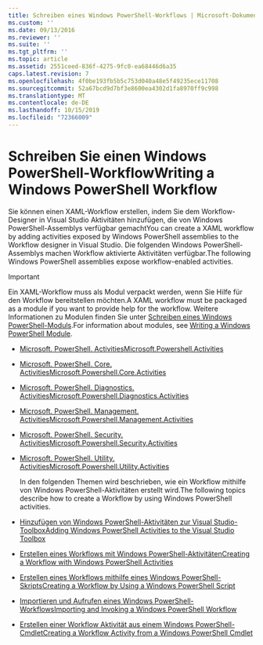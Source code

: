 ```yaml
---
title: Schreiben eines Windows PowerShell-Workflows | Microsoft-Dokumentation
ms.custom: ''
ms.date: 09/13/2016
ms.reviewer: ''
ms.suite: ''
ms.tgt_pltfrm: ''
ms.topic: article
ms.assetid: 2551ceed-836f-4275-9fc0-ea68446d6a35
caps.latest.revision: 7
ms.openlocfilehash: 4f0be193fb5b5c753d040a48e5f49235ece11708
ms.sourcegitcommit: 52a67bcd9d7bf3e8600ea4302d1fa8970ff9c998
ms.translationtype: MT
ms.contentlocale: de-DE
ms.lasthandoff: 10/15/2019
ms.locfileid: "72366009"
---
```

# <a name="writing-a-windows-powershell-workflow"></a><span data-ttu-id="49e58-102">Schreiben Sie einen Windows PowerShell-Workflow</span><span class="sxs-lookup"><span data-stu-id="49e58-102">Writing a Windows PowerShell Workflow</span></span>

<span data-ttu-id="49e58-103">Sie können einen XAML-Workflow erstellen, indem Sie dem Workflow-Designer in Visual Studio Aktivitäten hinzufügen, die von Windows PowerShell-Assemblys verfügbar gemacht</span><span class="sxs-lookup"><span data-stu-id="49e58-103">You can create a XAML workflow by adding activities exposed by Windows PowerShell assemblies to the Workflow designer in Visual Studio.</span></span> <span data-ttu-id="49e58-104">Die folgenden Windows PowerShell-Assemblys machen Workflow aktivierte Aktivitäten verfügbar.</span><span class="sxs-lookup"><span data-stu-id="49e58-104">The following Windows PowerShell assemblies expose workflow-enabled activities.</span></span>

> [!IMPORTANT]
> <span data-ttu-id="49e58-105">Ein XAML-Workflow muss als Modul verpackt werden, wenn Sie Hilfe für den Workflow bereitstellen möchten.</span><span class="sxs-lookup"><span data-stu-id="49e58-105">A XAML workflow must be packaged as a module if you want to provide help for the workflow.</span></span> <span data-ttu-id="49e58-106">Weitere Informationen zu Modulen finden Sie unter [Schreiben eines Windows PowerShell-Moduls](../module/writing-a-windows-powershell-module.md).</span><span class="sxs-lookup"><span data-stu-id="49e58-106">For information about modules, see [Writing a Windows PowerShell Module](../module/writing-a-windows-powershell-module.md).</span></span>

- [<span data-ttu-id="49e58-107">Microsoft. PowerShell. Activities</span><span class="sxs-lookup"><span data-stu-id="49e58-107">Microsoft.Powershell.Activities</span></span>](/dotnet/api/Microsoft.PowerShell.Activities)

- [<span data-ttu-id="49e58-108">Microsoft. PowerShell. Core. Activities</span><span class="sxs-lookup"><span data-stu-id="49e58-108">Microsoft.Powershell.Core.Activities</span></span>](/dotnet/api/Microsoft.PowerShell.Core.Activities)

- [<span data-ttu-id="49e58-109">Microsoft. PowerShell. Diagnostics. Activities</span><span class="sxs-lookup"><span data-stu-id="49e58-109">Microsoft.Powershell.Diagnostics.Activities</span></span>](/dotnet/api/Microsoft.PowerShell.Diagnostics.Activities)

- [<span data-ttu-id="49e58-110">Microsoft. PowerShell. Management. Activities</span><span class="sxs-lookup"><span data-stu-id="49e58-110">Microsoft.Powershell.Management.Activities</span></span>](/dotnet/api/Microsoft.PowerShell.Management.Activities)

- [<span data-ttu-id="49e58-111">Microsoft. PowerShell. Security. Activities</span><span class="sxs-lookup"><span data-stu-id="49e58-111">Microsoft.Powershell.Security.Activities</span></span>](/dotnet/api/Microsoft.PowerShell.Security.Activities)

- [<span data-ttu-id="49e58-112">Microsoft. PowerShell. Utility. Activities</span><span class="sxs-lookup"><span data-stu-id="49e58-112">Microsoft.Powershell.Utility.Activities</span></span>](/dotnet/api/Microsoft.PowerShell.Utility.Activities)

  <span data-ttu-id="49e58-113">In den folgenden Themen wird beschrieben, wie ein Workflow mithilfe von Windows PowerShell-Aktivitäten erstellt wird.</span><span class="sxs-lookup"><span data-stu-id="49e58-113">The following topics describe how to create a Workflow by using Windows PowerShell activities.</span></span>

- [<span data-ttu-id="49e58-114">Hinzufügen von Windows PowerShell-Aktivitäten zur Visual Studio-Toolbox</span><span class="sxs-lookup"><span data-stu-id="49e58-114">Adding Windows PowerShell Activities to the Visual Studio Toolbox</span></span>](./adding-windows-powershell-activities-to-the-visual-studio-toolbox.md)

- [<span data-ttu-id="49e58-115">Erstellen eines Workflows mit Windows PowerShell-Aktivitäten</span><span class="sxs-lookup"><span data-stu-id="49e58-115">Creating a Workflow with Windows PowerShell Activities</span></span>](./creating-a-workflow-with-windows-powershell-activities.md)

- [<span data-ttu-id="49e58-116">Erstellen eines Workflows mithilfe eines Windows PowerShell-Skripts</span><span class="sxs-lookup"><span data-stu-id="49e58-116">Creating a Workflow by Using a Windows PowerShell Script</span></span>](./creating-a-workflow-by-using-a-windows-powershell-script.md)

- [<span data-ttu-id="49e58-117">Importieren und Aufrufen eines Windows PowerShell-Workflows</span><span class="sxs-lookup"><span data-stu-id="49e58-117">Importing and Invoking a Windows PowerShell Workflow</span></span>](./importing-and-invoking-a-windows-powershell-workflow.md)

- [<span data-ttu-id="49e58-118">Erstellen einer Workflow Aktivität aus einem Windows PowerShell-Cmdlet</span><span class="sxs-lookup"><span data-stu-id="49e58-118">Creating a Workflow Activity from a Windows PowerShell Cmdlet</span></span>](./creating-a-workflow-activity-from-a-windows-powershell-cmdlet.md)